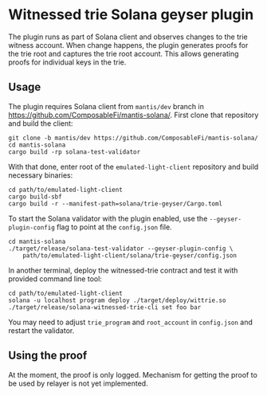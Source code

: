 # Witnessed trie Solana geyser plugin

The plugin runs as part of Solana client and observes changes to the trie
witness account.  When change happens, the plugin generates proofs for the trie
root and captures the trie root account.  This allows generating proofs for
individual keys in the trie.

## Usage

The plugin requires Solana client from `mantis/dev` branch in
https://github.com/ComposableFi/mantis-solana/.  First clone that repository and
build the client:

    git clone -b mantis/dev https://github.com/ComposableFi/mantis-solana/
    cd mantis-solana
    cargo build -rp solana-test-validator

With that done, enter root of the `emulated-light-client` repository and build
necessary binaries:

    cd path/to/emulated-light-client
    cargo build-sbf
    cargo build -r --manifest-path=solana/trie-geyser/Cargo.toml

To start the Solana validator with the plugin enabled, use the
`--geyser-plugin-config` flag to point at the `config.json` file.

    cd mantis-solana
    ./target/release/solana-test-validator --geyser-plugin-config \
        path/to/emulated-light-client/solana/trie-geyser/config.json

In another terminal, deploy the witnessed-trie contract and test it with
provided command line tool:

    cd path/to/emulated-light-client
    solana -u localhost program deploy ./target/deploy/wittrie.so
    ./target/release/solana-witnessed-trie-cli set foo bar

You may need to adjust `trie_program` and `root_account` in `config.json` and
restart the validator.

## Using the proof

At the moment, the proof is only logged.  Mechanism for getting the proof to be
used by relayer is not yet implemented.
